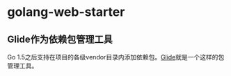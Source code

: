 # golang-web-starter

## Glide作为依赖包管理工具
Go 1.5之后支持在项目的各级vendor目录内添加依赖包。[Glide](https://github.com/Masterminds/glide)就是一个这样的包管理工具。